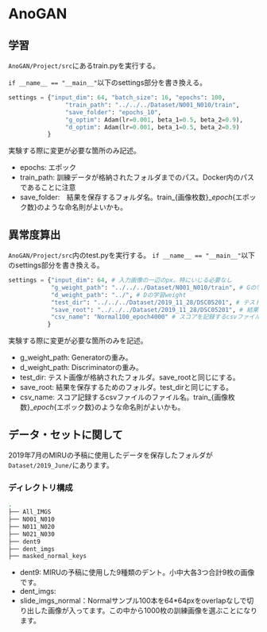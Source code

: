 # AnoGAN

## 学習

`AnoGAN/Project/src`にあるtrain.pyを実行する。

`if __name__ == "__main__"`以下のsettings部分を書き換える。

```python
settings = {"input_dim": 64, "batch_size": 16, "epochs": 100, 
                "train_path": "../../../Dataset/N001_N010/train",
                "save_folder": "epochs_10",
                "g_optim": Adam(lr=0.001, beta_1=0.5, beta_2=0.9),
                "d_optim": Adam(lr=0.001, beta_1=0.5, beta_2=0.9)
           }
```

実験する際に変更が必要な箇所のみ記述。
- epochs: エポック
- train_path: 訓練データが格納されたフォルダまでのパス。Docker内のパスであることに注意
- save_folder:　結果を保存するフォルダ名。train_{画像枚数}__epoch_{エポック数}のような命名則がよいかも。


## 異常度算出
`AnoGAN/Project/src`内のtest.pyを実行する。
`if __name__ == "__main__"`以下のsettings部分を書き換える。

```python
settings = {"input_dim": 64, # 入力画像の一辺のpx。特にいじる必要なし
            "g_weight_path": "../../../Dataset/N001_N010/train", # Gの学習weight
            "d_weight_path": "../", # Dの学習weight
            "test_dir": "../../../Dataset/2019_11_28/DSC05201", # テストデータのフォルダ
            "save_root": "../../../Dataset/2019_11_28/DSC05201", # 結果を保存するフォルダ
            "csv_name": "Normal100_epoch4000" # スコアを記録するcsvファイルの
           }
```

実験する際に変更が必要な箇所のみを記述。

- g_weight_path: Generatorの重み。
- d_weight_path: Discriminatorの重み。
- test_dir: テスト画像が格納されたフォルダ。save_rootと同じにする。
- save_root: 結果を保存するためのフォルダ。test_dirと同じにする。
- csv_name: スコア記録するcsvファイルのファイル名。train_{画像枚数}__epoch_{エポック数}のような命名則がよいかも。

## データ・セットに関して
2019年7月のMIRUの予稿に使用したデータを保存したフォルダが
`Dataset/2019_June/`にあります。

### ディレクトリ構成

```bash
.
├── All_IMGS
├── N001_N010
├── N011_N020
├── N021_N030
├── dent9
├── dent_imgs
├── masked_normal_keys
```

- dent9: MIRUの予稿に使用した9種類のデント。小中大各3つ合計9枚の画像です。
- dent_imgs: 
- slide_imgs_normal：Normalサンプル100本を64*64pxをoverlapなしで切り出した画像が入ってます。この中から1000枚の訓練画像を選ぶことになります。
